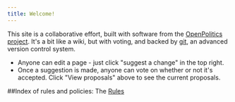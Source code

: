 ```yaml
---
title: Welcome!
---
```


This site is a collaborative effort, built with software from the [OpenPolitics project](https://openpolitics.org.uk). It's a bit like a wiki, but with voting, and backed by [git](https://git-scm.com), an advanced version control system.

* Anyone can edit a page - just click "suggest a change" in the top right.
* Once a suggestion is made, anyone can vote on whether or not it's accepted. Click "View proposals" above to see the current proposals.


##Index of rules and policies:
The [Rules]({{site.baseurl}}/Rules.html)